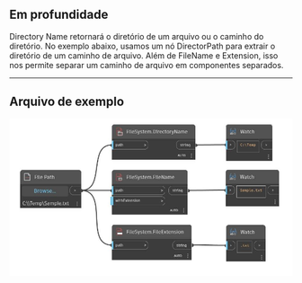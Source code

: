 ## Em profundidade
Directory Name retornará o diretório de um arquivo ou o caminho do diretório. No exemplo abaixo, usamos um nó DirectorPath para extrair o diretório de um caminho de arquivo. Além de FileName e Extension, isso nos permite separar um caminho de arquivo em componentes separados.
___
## Arquivo de exemplo

![DirectoryName](./DSCore.IO.FileSystem.DirectoryName_img.jpg)

